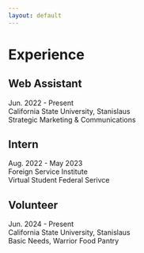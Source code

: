 ```yaml
---
layout: default
---
```


# Experience

## Web Assistant

Jun. 2022 - Present <br />
California State University, Stanislaus <br />
Strategic Marketing & Communications <br />

## Intern

Aug. 2022 - May 2023 <br />
Foreign Service Institute <br />
Virtual Student Federal Serivce <br />

## Volunteer

Jun. 2024 - Present <br />
California State University, Stanislaus <br />
Basic Needs, Warrior Food Pantry <br />
